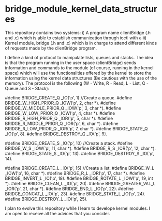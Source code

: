 # bridge_module_kernel_data_structures
This repository contains two systems: i) A program name clientBridge (.h and .c) which is able to establish communication through ioctl with a
ii) Kernel module, bridge (.h and .c) which is in charge to attend different kinds of requests made by the clienBridge program.

I define a kind of protocol to manipulate lists, queues and stacks. The idea is that the program running in the user space (clientBridge)
sends information and commands to the module (of course, running in the kernel space) which will use the functionalities offered by the kernel to store the
information using the kernel data structures (Be cautious with the use of the memory). The protocol is the following (W - Write, R - Read, L - List,
Q - Queue and S - Stack):

#define BRIDGE_CREATE_Q _IO('p', 1)                     //Create a queue. 
#define BRIDGE_W_HIGH_PRIOR_Q _IOW('p', 2, char *). 
#define BRIDGE_W_MIDDLE_PRIOR_Q _IOW('p', 3, char *). 
#define BRIDGE_W_LOW_PRIOR_Q _IOW('p', 4, char *). 
#define BRIDGE_R_HIGH_PRIOR_Q _IOR('p', 5, char *). 
#define BRIDGE_R_MIDDLE_PRIOR_Q _IOR('p', 6, char *). 
#define BRIDGE_R_LOW_PRIOR_Q _IOR('p', 7, char *). 
#define BRIDGE_STATE_Q _IO('p', 8). 
#define BRIDGE_DESTROY_Q _IO('p', 9). 
  
#define BRIDGE_CREATE_S _IO('p', 10)                    //Create a stack. 
#define BRIDGE_W_S _IOW('p', 11, char *). 
#define BRIDGE_R_S _IOR('p', 12, char *). 
#define BRIDGE_STATE_S _IO('p', 13). 
#define BRIDGE_DESTROY_S _IO('p', 14). 
  
#define BRIDGE_CREATE_L _IO('p', 15)                    //Create a list. 
#define BRIDGE_W_L _IOW('p', 16, char *). 
#define BRIDGE_R_L _IOR('p', 17, char *). 
#define BRIDGE_INVERT_L _IO('p', 18). 
#define BRIDGE_ROTATE_L _IOW('p', 19, int *). 
#define BRIDGE_CLEAN_L _IO('p', 20). 
#define BRIDGE_GREATER_VAL_L _IOR('p', 21, char *). 
#define BRIDGE_END_L _IO('p', 22). 
#define BRIDGE_CONCAT_L _IO('p', 23). 
#define BRIDGE_STATE_L _IO('p', 24). 
#define BRIDGE_DESTROY_L _IO('p', 25). 
  

I plan to evolve this repository while I learn to develope kernel modules. I am open to receive all the advices that you consider.
